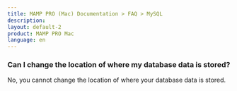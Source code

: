 ```yaml
---
title: MAMP PRO (Mac) Documentation > FAQ > MySQL
description: 
layout: default-2
product: MAMP PRO Mac
language: en
---
```


### Can I change the location of where my database data is stored?

No, you cannot change the location of where your database data is stored. 

